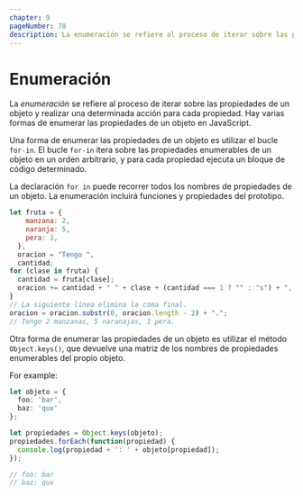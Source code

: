 ```yaml
---
chapter: 9
pageNumber: 78
description: La enumeración se refiere al proceso de iterar sobre las propiedades de un objeto y realizar una determinada acción para cada propiedad. Una forma de enumerar las propiedades de un objeto es utilizar el bucle `for-in`. El bucle `for-in` itera sobre las propiedades enumerables de un objeto en un orden arbitrario, y para cada propiedad ejecuta un bloque de código determinado.
---
```

# Enumeración

La _enumeración_ se refiere al proceso de iterar sobre las propiedades de un objeto y realizar una determinada acción para cada propiedad. Hay varias formas de enumerar las propiedades de un objeto en JavaScript.

Una forma de enumerar las propiedades de un objeto es utilizar el bucle `for-in`. El bucle `for-in` itera sobre las propiedades enumerables de un objeto en un orden arbitrario, y para cada propiedad ejecuta un bloque de código determinado.

La declaración `for in` puede recorrer todos los nombres de propiedades de un objeto. La enumeración incluirá funciones y propiedades del prototipo.

```javascript
let fruta = {
    manzana: 2,
    naranja: 5,
    pera: 1,
  },
  oracion = "Tengo ",
  cantidad;
for (clase in fruta) {
  cantidad = fruta[clase];
  oracion += cantidad + " " + clase + (cantidad === 1 ? "" : "s") + ", ";
}
// La siguiente línea elimina la coma final.
oracion = oracion.substr(0, oracion.length - 2) + ".";
// Tengo 2 manzanas, 5 naranajas, 1 pera.
```

Otra forma de enumerar las propiedades de un objeto es utilizar el método `Object.keys()`, que devuelve una matriz de los nombres de propiedades enumerables del propio objeto.

For example:

```typescript
let objeto = {
  foo: 'bar',
  baz: 'qux'
};

let propiedades = Object.keys(objeto);
propiedades.forEach(function(propiedad) {
  console.log(propiedad + ': ' + objeto[propiedad]);
});

// foo: bar
// baz: qux
```
